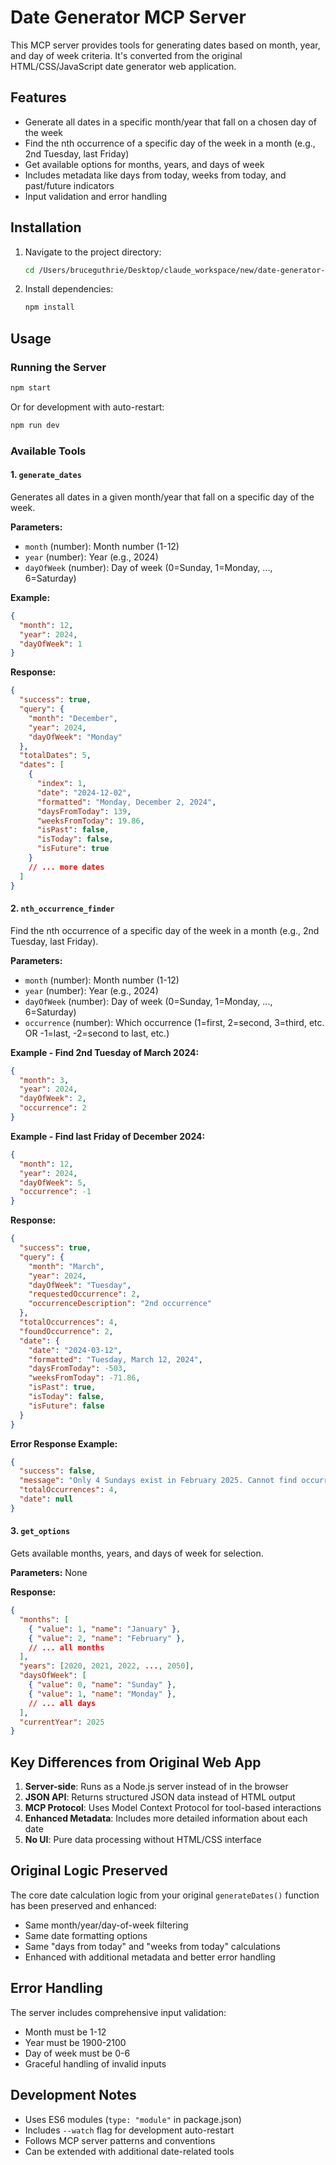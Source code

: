 # Date Generator MCP Server

This MCP server provides tools for generating dates based on month, year, and day of week criteria. It's converted from the original HTML/CSS/JavaScript date generator web application.

## Features

- Generate all dates in a specific month/year that fall on a chosen day of the week
- Find the nth occurrence of a specific day of the week in a month (e.g., 2nd Tuesday, last Friday)
- Get available options for months, years, and days of week
- Includes metadata like days from today, weeks from today, and past/future indicators
- Input validation and error handling

## Installation

1. Navigate to the project directory:
   ```bash
   cd /Users/bruceguthrie/Desktop/claude_workspace/new/date-generator-mcp
   ```

2. Install dependencies:
   ```bash
   npm install
   ```

## Usage

### Running the Server

```bash
npm start
```

Or for development with auto-restart:
```bash
npm run dev
```

### Available Tools

#### 1. `generate_dates`
Generates all dates in a given month/year that fall on a specific day of the week.

**Parameters:**
- `month` (number): Month number (1-12)
- `year` (number): Year (e.g., 2024)
- `dayOfWeek` (number): Day of week (0=Sunday, 1=Monday, ..., 6=Saturday)

**Example:**
```json
{
  "month": 12,
  "year": 2024,
  "dayOfWeek": 1
}
```

**Response:**
```json
{
  "success": true,
  "query": {
    "month": "December",
    "year": 2024,
    "dayOfWeek": "Monday"
  },
  "totalDates": 5,
  "dates": [
    {
      "index": 1,
      "date": "2024-12-02",
      "formatted": "Monday, December 2, 2024",
      "daysFromToday": 139,
      "weeksFromToday": 19.86,
      "isPast": false,
      "isToday": false,
      "isFuture": true
    }
    // ... more dates
  ]
}
```

#### 2. `nth_occurrence_finder`
Find the nth occurrence of a specific day of the week in a month (e.g., 2nd Tuesday, last Friday).

**Parameters:**
- `month` (number): Month number (1-12)
- `year` (number): Year (e.g., 2024)
- `dayOfWeek` (number): Day of week (0=Sunday, 1=Monday, ..., 6=Saturday)
- `occurrence` (number): Which occurrence (1=first, 2=second, 3=third, etc. OR -1=last, -2=second to last, etc.)

**Example - Find 2nd Tuesday of March 2024:**
```json
{
  "month": 3,
  "year": 2024,
  "dayOfWeek": 2,
  "occurrence": 2
}
```

**Example - Find last Friday of December 2024:**
```json
{
  "month": 12,
  "year": 2024,
  "dayOfWeek": 5,
  "occurrence": -1
}
```

**Response:**
```json
{
  "success": true,
  "query": {
    "month": "March",
    "year": 2024,
    "dayOfWeek": "Tuesday",
    "requestedOccurrence": 2,
    "occurrenceDescription": "2nd occurrence"
  },
  "totalOccurrences": 4,
  "foundOccurrence": 2,
  "date": {
    "date": "2024-03-12",
    "formatted": "Tuesday, March 12, 2024",
    "daysFromToday": -503,
    "weeksFromToday": -71.86,
    "isPast": true,
    "isToday": false,
    "isFuture": false
  }
}
```

**Error Response Example:**
```json
{
  "success": false,
  "message": "Only 4 Sundays exist in February 2025. Cannot find occurrence 5.",
  "totalOccurrences": 4,
  "date": null
}
```

#### 3. `get_options`
Gets available months, years, and days of week for selection.

**Parameters:** None

**Response:**
```json
{
  "months": [
    { "value": 1, "name": "January" },
    { "value": 2, "name": "February" },
    // ... all months
  ],
  "years": [2020, 2021, 2022, ..., 2050],
  "daysOfWeek": [
    { "value": 0, "name": "Sunday" },
    { "value": 1, "name": "Monday" },
    // ... all days
  ],
  "currentYear": 2025
}
```

## Key Differences from Original Web App

1. **Server-side**: Runs as a Node.js server instead of in the browser
2. **JSON API**: Returns structured JSON data instead of HTML output
3. **MCP Protocol**: Uses Model Context Protocol for tool-based interactions
4. **Enhanced Metadata**: Includes more detailed information about each date
5. **No UI**: Pure data processing without HTML/CSS interface

## Original Logic Preserved

The core date calculation logic from your original `generateDates()` function has been preserved and enhanced:

- Same month/year/day-of-week filtering
- Same date formatting options
- Same "days from today" and "weeks from today" calculations
- Enhanced with additional metadata and better error handling

## Error Handling

The server includes comprehensive input validation:
- Month must be 1-12
- Year must be 1900-2100
- Day of week must be 0-6
- Graceful handling of invalid inputs

## Development Notes

- Uses ES6 modules (`type: "module"` in package.json)
- Includes `--watch` flag for development auto-restart
- Follows MCP server patterns and conventions
- Can be extended with additional date-related tools
